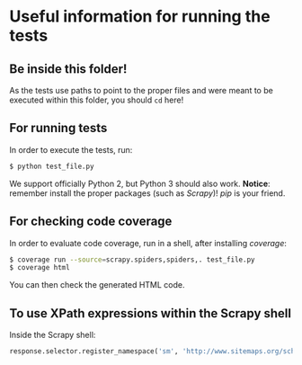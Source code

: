 # Useful information for running the tests

## Be inside this folder!
As the tests use paths to point to the proper files and were meant to be
executed within this folder, you should `cd` here!

## For running tests
In order to execute the tests, run:
```bash
$ python test_file.py
```
We support officially Python 2, but Python 3 should also work.
**Notice**: remember install the proper packages (such as *Scrapy*)! *pip* is
your friend.

## For checking code coverage
In order to evaluate code coverage, run in a shell, after installing *coverage*:
```bash
$ coverage run --source=scrapy.spiders,spiders,. test_file.py
$ coverage html
```
You can then check the generated HTML code.

## To use XPath expressions within the Scrapy shell
Inside the Scrapy shell:
```python
response.selector.register_namespace('sm', 'http://www.sitemaps.org/schemas/sitemap/0.9')
```